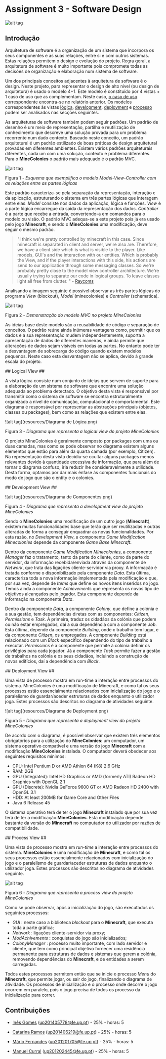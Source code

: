 # Assignment 3 - Software Design #

![alt tag](resources/minecolonies.png)

## Introdução ##

Arquitetura de software é a organização de um sistema que incorpora os seus componentes e as suas relações, entre si e com outros sistemas. Estas relações permitem o design e evolução do projeto. Regra geral, a arquitetura de software é muito importante pois compromete todas as decisões de organização e elaboração num sistema de software.

Um dos principais conceitos adjacentes à arquitetura de software é o design. Neste projeto, para representar o design de alto nível (ou design de arquitetura) é usado o modelo 4+1. Este modelo é constituído por 4 vistas + 1 caso de uso que as complementam. Neste caso, [o caso de uso](https://github.com/inesgomes/minecolonies/blob/develop/ESOF-docs/Assignment2.md) correspondente encontra-se no relatório anterior. Os modelos correspondentes às vistas [lógica](#logical), [development](#development), [deployment](#deployment) e [processo](#process) podem ser analisados nas secções seguintes.

As arquiteturas de software também podem seguir padrões. Um padrão de desenho é um meio de representação, partilha e reutilização de conhecimento que descreve uma solução provada para um problema recorrente num dado contexto. Baseado neste conceito, um padrão arquitetural é um padrão estilizado de boas práticas de design arquitetural provadas em diferentes ambientes. Existem vários padrões arquiteturais diferentes, cada um com uma solução, contexto e problema diferentes. Para o **MineColonies** o padrão mais adequado é o padrão MVC. 

![alt tag](resources/mvc.png)

Figura 1 - *Esquema que exemplifica o modelo Model-View-Controller com as relações entre as partes lógicas*

Este padrão caracteriza-se pela separação da representação, interação e da aplicação, estruturando o sistema em três partes lógicas que interagem entre elas. *Model* consiste nos dados da aplicação, lógica e funções. *View* é a parte lógica encarregue da saída da representação dos dados. *Controller* é a parte que recebe a entrada, convertendo-a em comandos para o modelo ou visão. O padrão MVC adequa-se a este projeto pois já era usado pelo jogo **Minecraft**, e sendo o **MineColonies** uma modificação, deve seguir o mesmo padrão.

> "I think we're pretty controlled by minecraft in this case. Since minecraft is separated in client and server, we're also are. Therefore, we have a client side which is what is visible to the player. Like models, GUI's and the interaction with our entities. Which is probably the View, and if the player interactions with this side, his actions are send to our application through some messaging classes. So we're probably pretty close to the model view controller architecture. We're usually trying to separate our code in logical groups. To leave classes light  alI free from clutter. " - [Raycoms](https://github.com/Raycoms)

Analisando a imagem seguinte é possível observar as três partes lógicas do programa *View* (blockout), *Model* (minecolonies) e *Controller* (schematica). 

![alt tag](resources/partesLogicas.PNG)

Figura 2 - *Demonstração do modelo MVC no projeto MineColonies*

As ideias base deste modelo são a reusabilidade de código e separação de conceitos. O padrão reúne ainda inúmeras vantagens como, permitir que os dados e a sua representação mudem independentemente, suporta a apresentação de dados de diferentes maneiras, e ainda permite que alterações de dados sejam visíveis em todas as partes. No entanto pode ter a desvantagem de sobrecarga do código quando existem modelos pequenos. Neste caso esta desvantagem não se aplica, devido à grande escala do projeto.

<a name="logical"/>
## Logical View ##

A vista lógica consiste num conjunto de ideias que servem de suporte para a elaboração de um sistema de software que encontre uma solução adequada ao problema detectado. O objetivo desta vista é responsável por transmitir como o sistema de software se encontra estruturalmente organizado a nível de comunicação, computacional e comportamental. Este diagrama  é responsável por representar as abstrações principais (objetos, classes ou packages),  bem como as relações que existem entre elas.


![alt tag](resources/Diagrama de Lógica.png)

Figura 3 - *Diagrama que representa a logical view do projeto MineColonies*

O projeto MineColonies é geralmente composto por packages com uma ou duas camadas, mas como se pode observar no diagrama existem alguns elementos que estão para além da quarta camada (por exemplo, Citizen).
Na representação desta vista decidiu-se ocultar alguns packages menos relevantes devido à quantidade excessiva de informação, que para além de tornar o diagrama confuso, iria reduzir lhe consideravelmente a utilidade. Desta forma, optamos por dar mais ênfase às componentes funcionais do modo de jogo que são o entity e o colonies.

<a name="development"/>
## Development View ##

![alt tag](resources/Diagrama de Componentes.png)

Figura 4 - *Diagrama que representa a development view do projeto MineColonies*

Sendo o **MineColonies** uma modificação de um outro jogo (**Minecraft**), existem muitas funcionalidades base que terão que ser reutilizadas e outras alteradas de forma a conseguir enquadrar as novas funcionalidades. Por esta razão, no *Development View*, a componente *Game Modification Minecolonies* depende da componente *Game Base Minecraft*.

Dentro da componente *Game Modification Minecolonies*, a componente *Manager* faz o tratamento, tanto da parte do cliente, como da parte do servidor, da informação recebida/enviada através da componente de *Network*, que trata das ligações cliente-servidor via proxy. A informação é tratada conforme o disponibilizado pela componente *Data*. Esta última, caracteriza toda a nova informação implementada pela modificação e que, por sua vez, depende de *Items* que define os novos itens inseridos no jogo. Temos ainda a componente *Achievements* que representa os novos tipo de objetivos alcançados pelo jogador. Esta componente depende da informação na componente *Data*.
	
Dentro da componente *Data*, a componente *Colony*, que define a colónia e a sua gestão, tem dependências diretas com as componentes: *Citizen*, *Permissions* e *Task*. A primeira, traduz os cidadãos da colónia que podem ou não estar empregados, daí a sua dependência com a componente *Job*. Esta última, depende da componente *Building*, onde o trabalho tem lugar, e da componente *Citizen*, os empregados. A componente *Building* está relacionado com um *Block* específico dependendo do tipo de trabalho a executar. *Permissions* é a componente que permite à colónia definir os privilégios para cada jogador. Já a componente *Task* permite fazer a gestão de trabalhos na colónia e os seus cidadãos, incluindo a construção de novos edifícios, daí a dependência com *Block*.

<a name="deployment"/>
## Deployment View ##

Uma vista de processo mostra em run-time a interação entre processos do sistema. MineColonies é uma modificação de Minecraft, e como tal os seus processos estão essencialmente relacionados com inicialização do jogo e o paralelismo de guardar/aceder estruturas de dados enquanto o utilizador joga. Estes processos são descritos no diagrama de atividades seguinte.

![alt tag](resources/Diagrama de Deployment.png)

Figura 5 - *Diagrama que representa a deployment view do projeto MineColonies*

De acordo com o diagrama, é possível observar que existem três elementos obrigatórios para a utilização do **MineColonies**: um computador, um sistema operativo compatível e uma versão do jogo **Minecraft** com a modificação **MineColonies** instalada. O computador deverá obedecer aos seguintes requisitos mínimos:

* CPU: Intel Pentium D or AMD Athlon 64 (K8) 2.6 GHz
* RAM: 2GB
* GPU (Integrated): Intel HD Graphics or AMD (formerly ATI) Radeon HD Graphics with OpenGL 2.1
* GPU (Discrete): Nvidia GeForce 9600 GT or AMD Radeon HD 2400 with OpenGL 3.1
* HDD: At least 200MB for Game Core and Other Files
* Java 6 Release 45

O sistema operativo terá de ter o jogo **Minecraft** instalado que por sua vez terá de ter a modificação **MineColonies**. Esta modificação depende bastante da versão do **Minecraft** no computador do utilizador por razões de compatibilidade.

<a name="process"/>
## Process View ##

Uma vista de processo mostra em *run-time* a interação entre processos do sistema. **MineColonies** é uma modificação de **Minecraft**, e como tal os seus processos estão essencialmente relacionados com inicialização do jogo e o paralelismo de guardar/aceder estruturas de dados enquanto o utilizador joga. Estes processos são descritos no diagrama de atividades seguinte.

![alt tag](resources/processView.PNG)

Figura 6 - *Diagrama que representa a process view do projeto MineColonies*

Como se pode observar, após a inicialização do jogo, são executados os seguintes processos:

* *GUI* : neste caso a biblioteca *blockout* para o **Minecraft**, que executa toda a parte gráfica;
* *Network* : ligações cliente-servidor via proxy;
* *ModAchivements* : conquistas do jogo são inicializados;
* *ColonyManager* : processo muito importante, com lado servidor e cliente, que tem como principal objetivo fornecer uma residência permanente para estruturas de dados e sistemas que gerem a colónia, removendo dependências do **Minecraft**, e de entidades a serem carregadas. 

Todos estes processos permitem então que se inicie o processo *Menu* do **Minecraft**, que permite jogar, ou sair do jogo, finalizando o diagrama de atividade. Os processos de inicialização e o processo onde decorre o jogo ocorrem em paralelo, pois o jogo precisa de todos os processo da inicialização para correr.

## Contribuições ##

* [Inês Gomes](https://github.com/inesgomes) (up201405778@fe.up.pt) - 25% - horas: 5

* [Catarina Ramos](https://github.com/catramos96) (up201406219@fe.up.pt) - 25% - horas: 5

* [Mário Fernandes](https://github.com/MarioFernandes73) (up201201705@fe.up.pt) - 25% - horas: 5

* [Manuel Curral](https://github.com/Camolas)  (up201202445@fe.up.pt) - 25% - horas: 5
